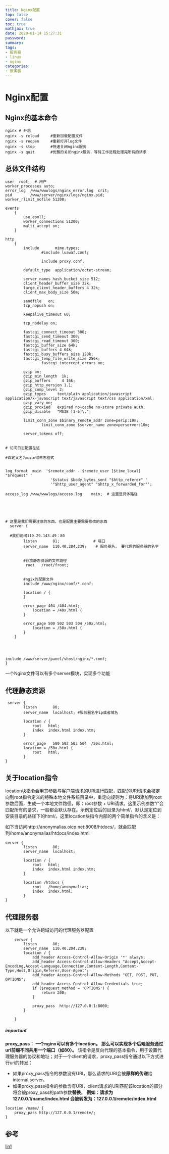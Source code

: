 ```yaml
---
title: Nginx配置
top: false
cover: false
toc: true
mathjax: true
date: 2020-01-14 15:27:31
password:
summary:
tags:
- 服务器
- linux
- nginx
categories:
- 服务器
---
```

# Nginx配置

## Nginx的基本命令

```
nginx # 开启
nginx -s reload     #重新加载配置文件
nginx -s reopen     #重新打开log文件
nginx -s stop       #快速关闭nginx服务
nginx -s quit       #优雅的关闭nginx服务，等待工作进程处理完所有的请求
```

## 总体文件结构

```
user  root;  # 用户
worker_processes auto;
error_log  /www/wwwlogs/nginx_error.log  crit;
pid        /www/server/nginx/logs/nginx.pid;
worker_rlimit_nofile 51200;

events
    {
        use epoll;
        worker_connections 51200;
        multi_accept on;
    }

http
    {
        include       mime.types;
                #include luawaf.conf;

                include proxy.conf;

        default_type  application/octet-stream;

        server_names_hash_bucket_size 512;
        client_header_buffer_size 32k;
        large_client_header_buffers 4 32k;
        client_max_body_size 50m;

        sendfile   on;
        tcp_nopush on;

        keepalive_timeout 60;

        tcp_nodelay on;

        fastcgi_connect_timeout 300;
        fastcgi_send_timeout 300;
        fastcgi_read_timeout 300;
        fastcgi_buffer_size 64k;
        fastcgi_buffers 4 64k;
        fastcgi_busy_buffers_size 128k;
        fastcgi_temp_file_write_size 256k;
                fastcgi_intercept_errors on;

        gzip on;
        gzip_min_length  1k;
        gzip_buffers     4 16k;
        gzip_http_version 1.1;
        gzip_comp_level 2;
        gzip_types     text/plain application/javascript application/x-javascript text/javascript text/css application/xml;
        gzip_vary on;
        gzip_proxied   expired no-cache no-store private auth;
        gzip_disable   "MSIE [1-6]\.";

        limit_conn_zone $binary_remote_addr zone=perip:10m;
                limit_conn_zone $server_name zone=perserver:10m;

        server_tokens off;


# 访问日志配置在这

#自定义名为main得日志格式


log_format  main  '$remote_addr - $remote_user [$time_local] "$request" '
                    '$status $body_bytes_sent "$http_referer" '
                    '"$http_user_agent" "$http_x_forwarded_for"';

access_log /www/wwwlogs/access.log    main;  # 这里是具体路径





# 这里是我们需要注意的东西，也是配置主要需要修改的东西
  server {

  #我们访问119.29.143.49：80
        listen       81;               # 端口
        server_name  110.40.204.239;    # 服务器名， 要代理的服务器的名字


        #存放静态资源的文件路径
         root   /root/front;


        #ngix的配置文件
        include /www/nginx/conf/*.conf;

        location / {
        }

        error_page 404 /404.html;
            location = /40x.html {
        }

        error_page 500 502 503 504 /50x.html;
            location = /50x.html {
        }
    }
    



include /www/server/panel/vhost/nginx/*.conf;
}
```

一个Nginx文件可以有多个server模块，实现多个功能
## 代理静态资源


```
 server {
        listen       80;
        server_name  localhost; #服务器名字ip或者域名

        location / {
            root   html;
            index  index.html index.htm;
        }

        error_page   500 502 503 504  /50x.html;
        location = /50x.html {
            root   html;
        } 
}  
```


## 关于location指令
location块指令会用其参数与客户端请求的URI进行匹配，匹配的URI请求会被定向到root指令定义的特殊本地文件系统目录中，重定向规则为：将URI添加到root参数后面，生成一个本地文件路径，即：root参数 + URI请求。这里示例参数”/”会匹配所有的请求，一般都会默认存在。示例定位后的目录为html/，默认是定位到安装目录的路径下的html/。这里location块指令内部的两个简单指令的含义是：



如下当访问http://anonymalias.oicp.net:8008/htdocs/，就会匹配到/home/anonymalias/htdocs/index.html



```
server {
        listen       80;
        server_name  localhost;

        location / {
            root   html;
            index  index.html index.htm;
        }

        location /htdocs {
            root   /home/anonymalias;
            index  index.html;
        }
}  

```

## 代理服务器
以下就是一个允许跨域访问的代理服务器配置
```
    server {
        listen       80;
        server_name  110.40.204.239;
        location / {
            add_header Access-Control-Allow-Origin '*' always;
            add_header Access-Control-Allow-Headers "Accept,Accept-Encoding,Accept-Language,Connection,Content-Length,Content-Type,Host,Origin,Referer,User-Agent";
            add_header Access-Control-Allow-Methods "GET, POST, PUT, OPTIONS";
            add_header Access-Control-Allow-Credentials true;
            if ($request_method = 'OPTIONS') {
                return 200;
            }
            
            proxy_pass  http://127.0.0.1:8000;
        }

    }

```
##### important
**proxy_pass：**
**一个nginx可以有多个location。
那么可以实现多个后端服务通过url前缀不同共用一个端口（如80）。**
该指令是反向代理的基本指令，用于设置代理服务器的协议和地址；对于一个client的请求，proxy_pass指令通过以下方式进行uri的转发：
- 如果proxy_pass指令的参数没有URI，那么请求的URI会被**原样的传递**给internal server。
- 如果proxy_pass指令的参数含有URI，client请求的URI匹配该location的部分将会被proxy_pass的path参数**替换**。
**例如：请求为127.0.0.1/name/index.html 会被转发为：127.0.0.1/remote/index.html**
```
location /name/ {
    proxy_pass http://127.0.0.1/remote/;
}
```


## 参考

[lin1](https://blog.csdn.net/anonymalias/article/details/50950910)